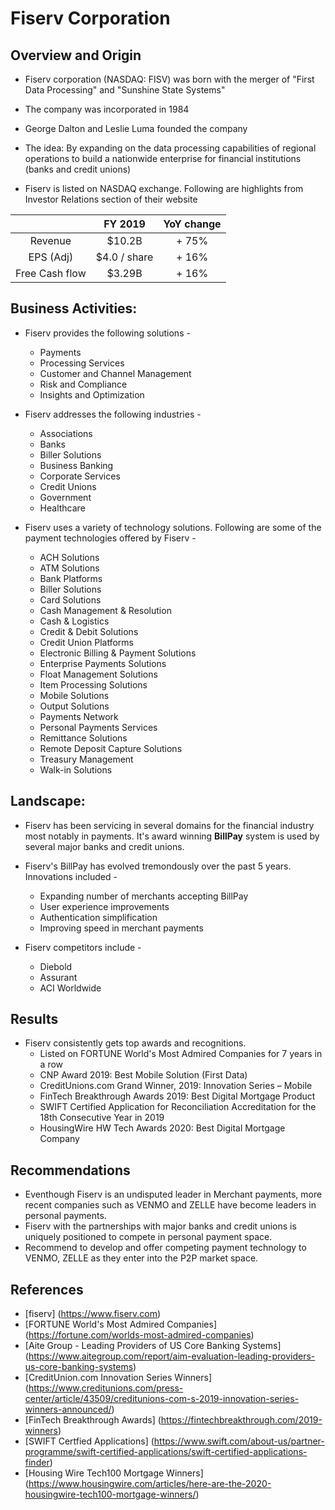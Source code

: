 # Fiserv Corporation

## Overview and Origin

* Fiserv corporation (NASDAQ: FISV) was born with the merger of "First Data Processing" and "Sunshine State Systems"

* The company was incorporated in 1984

* George Dalton and Leslie Luma founded the company

* The idea:  By expanding on the data processing capabilities of regional operations to build a nationwide enterprise for financial institutions (banks and credit unions)

* Fiserv is listed on NASDAQ exchange. Following are highlights from Investor Relations section of their website

 |        | FY 2019    | YoY change   |
 |:-------:|:----------:|:---------:|
 | Revenue | $10.2B | + 75% |
 | EPS (Adj) | $4.0 / share| + 16% |
 | Free Cash flow | $3.29B | + 16% | 


## Business Activities:

* Fiserv provides the following solutions -
  * Payments
  * Processing Services
  * Customer and Channel Management
  * Risk and Compliance
  * Insights and Optimization

* Fiserv addresses the following industries -
  * Associations
  * Banks
  * Biller Solutions
  * Business Banking
  * Corporate Services
  * Credit Unions
  * Government
  * Healthcare

* Fiserv uses a variety of technology solutions. Following are some of the payment technologies offered by Fiserv -
  * ACH Solutions
  * ATM Solutions
  * Bank Platforms
  * Biller Solutions
  * Card Solutions
  * Cash Management & Resolution
  * Cash & Logistics
  * Credit & Debit Solutions
  * Credit Union Platforms
  * Electronic Billing & Payment Solutions
  * Enterprise Payments Solutions
  * Float Management Solutions
  * Item Processing Solutions
  * Mobile Solutions
  * Output Solutions
  * Payments Network
  * Personal Payments Services
  * Remittance Solutions
  * Remote Deposit Capture Solutions
  * Treasury Management
  * Walk-in Solutions


## Landscape:

* Fiserv has been servicing in several domains for the financial industry most notably in payments. It's award winning __BillPay__ system is used by several major banks and credit unions.

* Fiserv's BillPay has evolved tremondously over the past 5 years. Innovations included - 
  * Expanding number of merchants accepting BillPay
  * User experience improvements
  * Authentication simplification
  * Improving speed in merchant payments

* Fiserv competitors include -
  * Diebold
  * Assurant
  * ACI Worldwide


## Results

* Fiserv consistently gets top awards and recognitions. 
  * Listed on FORTUNE World's Most Admired Companies for 7 years in a row
  * CNP Award 2019: Best Mobile Solution (First Data)
  * CreditUnions.com Grand Winner, 2019: Innovation Series – Mobile
  * FinTech Breakthrough Awards 2019: Best Digital Mortgage Product
  * SWIFT Certified Application for Reconciliation Accreditation for the 18th Consecutive Year in 2019
  * HousingWire HW Tech Awards 2020: Best Digital Mortgage Company


## Recommendations

* Eventhough Fiserv is an undisputed leader in Merchant payments, more recent companies such as VENMO and ZELLE have become leaders in personal payments.
* Fiserv with the partnerships with major banks and credit unions is uniquely positioned to compete in personal payment space.
* Recommend to develop and offer competing payment technology to VENMO, ZELLE as they enter into the P2P market space.

## References

* [fiserv] (https://www.fiserv.com)
* [FORTUNE World's Most Admired Companies] (https://fortune.com/worlds-most-admired-companies)
* [Aite Group - Leading Providers of US Core Banking Systems] (https://www.aitegroup.com/report/aim-evaluation-leading-providers-us-core-banking-systems)
* [CreditUnion.com Innovation Series Winners] (https://www.creditunions.com/press-center/article/43509/creditunions-com-s-2019-innovation-series-winners-announced/)
* [FinTech Breakthrough Awards] (https://fintechbreakthrough.com/2019-winners)
* [SWIFT Certfied Applications] (https://www.swift.com/about-us/partner-programme/swift-certified-applications/swift-certified-applications-finder)
* [Housing Wire Tech100 Mortgage Winners] (https://www.housingwire.com/articles/here-are-the-2020-housingwire-tech100-mortgage-winners/)
